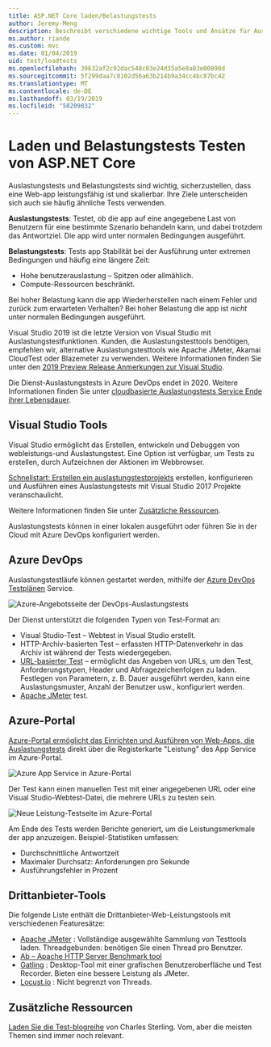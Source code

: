 ```yaml
---
title: ASP.NET Core laden/Belastungstests
author: Jeremy-Meng
description: Beschreibt verschiedene wichtige Tools und Ansätze für Auslastungstests und Belastungstests in ASP.NET Core-apps.
ms.author: riande
ms.custom: mvc
ms.date: 01/04/2019
uid: test/loadtests
ms.openlocfilehash: 39632af2c92dac548c03e24d35a5e8a03e00890d
ms.sourcegitcommit: 5f299daa7c8102d56a63b214b9a34cc4bc87bc42
ms.translationtype: MT
ms.contentlocale: de-DE
ms.lasthandoff: 03/19/2019
ms.locfileid: "58209832"
---
```

# <a name="load-and-stress-testing-aspnet-core"></a>Laden und Belastungstests Testen von ASP.NET Core

Auslastungstests und Belastungstests sind wichtig, sicherzustellen, dass eine Web-app leistungsfähig ist und skalierbar. Ihre Ziele unterscheiden sich auch sie häufig ähnliche Tests verwenden.

**Auslastungstests**: Testet, ob die app auf eine angegebene Last von Benutzern für eine bestimmte Szenario behandeln kann, und dabei trotzdem das Antwortziel. Die app wird unter normalen Bedingungen ausgeführt.

**Belastungstests**: Tests app Stabilität bei der Ausführung unter extremen Bedingungen und häufig eine längere Zeit:

* Hohe benutzerauslastung – Spitzen oder allmählich.
* Compute-Ressourcen beschränkt.

Bei hoher Belastung kann die app Wiederherstellen nach einem Fehler und zurück zum erwarteten Verhalten? Bei hoher Belastung die app ist *nicht* unter normalen Bedingungen ausgeführt.

Visual Studio 2019 ist die letzte Version von Visual Studio mit Auslastungstestfunktionen. Kunden, die Auslastungstesttools benötigen, empfehlen wir, alternative Auslastungstesttools wie Apache JMeter, Akamai CloudTest oder Blazemeter zu verwenden. Weitere Informationen finden Sie unter den [2019 Preview Release Anmerkungen zur Visual Studio](/visualstudio/releases/2019/release-notes-preview#test-tools).

Die Dienst-Auslastungstests in Azure DevOps endet in 2020. Weitere Informationen finden Sie unter [cloudbasierte Auslastungstests Service Ende ihrer Lebensdauer](https://devblogs.microsoft.com/devops/cloud-based-load-testing-service-eol/).

## <a name="visual-studio-tools"></a>Visual Studio Tools

Visual Studio ermöglicht das Erstellen, entwickeln und Debuggen von webleistungs-und Auslastungstest. Eine Option ist verfügbar, um Tests zu erstellen, durch Aufzeichnen der Aktionen im Webbrowser.

[Schnellstart: Erstellen ein auslastungstestprojekts](/visualstudio/test/quickstart-create-a-load-test-project?view=vs-2017) erstellen, konfigurieren und Ausführen eines Auslastungstests mit Visual Studio 2017 Projekte veranschaulicht.

Weitere Informationen finden Sie unter [Zusätzliche Ressourcen](#add).

Auslastungstests können in einer lokalen ausgeführt oder führen Sie in der Cloud mit Azure DevOps konfiguriert werden.

## <a name="azure-devops"></a>Azure DevOps

Auslastungstestläufe können gestartet werden, mithilfe der [Azure DevOps Testplänen](/azure/devops/test/load-test/index?view=vsts) Service.

![Azure-Angebotsseite der DevOps-Auslastungstests](./load-tests/_static/azure-devops-load-test.png)

Der Dienst unterstützt die folgenden Typen von Test-Format an:

* Visual Studio-Test – Webtest in Visual Studio erstellt.
* HTTP-Archiv-basierten Test – erfassten HTTP-Datenverkehr in das Archiv ist während der Tests wiedergegeben.
* [URL-basierter Test](/azure/devops/test/load-test/get-started-simple-cloud-load-test?view=vsts) – ermöglicht das Angeben von URLs, um den Test, Anforderungstypen, Header und Abfragezeichenfolgen zu laden. Festlegen von Parametern, z. B. Dauer ausgeführt werden, kann eine Auslastungsmuster, Anzahl der Benutzer usw., konfiguriert werden.
* [Apache JMeter](https://jmeter.apache.org/) test.

## <a name="azure-portal"></a>Azure-Portal

[Azure-Portal ermöglicht das Einrichten und Ausführen von Web-Apps, die Auslastungstests](/azure/devops/test/load-test/app-service-web-app-performance-test?view=vsts) direkt über die Registerkarte "Leistung" des App Service im Azure-Portal.

![Azure App Service in Azure-Portal](./load-tests/_static/azure-appservice-perf-test.png)

Der Test kann einen manuellen Test mit einer angegebenen URL oder eine Visual Studio-Webtest-Datei, die mehrere URLs zu testen sein.

![Neue Leistung-Testseite im Azure-Portal](./load-tests/_static/azure-appservice-perf-test-config.png)

Am Ende des Tests werden Berichte generiert, um die Leistungsmerkmale der app anzuzeigen. Beispiel-Statistiken umfassen:

* Durchschnittliche Antwortzeit
* Maximaler Durchsatz: Anforderungen pro Sekunde
* Ausführungsfehler in Prozent

## <a name="third-party-tools"></a>Drittanbieter-Tools

Die folgende Liste enthält die Drittanbieter-Web-Leistungstools mit verschiedenen Featuresätze:

* [Apache JMeter](https://jmeter.apache.org/) : Vollständige ausgewählte Sammlung von Testtools laden. Threadgebunden: benötigen Sie einen Thread pro Benutzer.
* [Ab – Apache HTTP Server Benchmark tool](https://httpd.apache.org/docs/2.4/programs/ab.html)
* [Gatling](https://gatling.io/) : Desktop-Tool mit einer grafischen Benutzeroberfläche und Test Recorder. Bieten eine bessere Leistung als JMeter.
* [Locust.io](https://locust.io/) : Nicht begrenzt von Threads.

<a name="add"></a>

## <a name="additional-resources"></a>Zusätzliche Ressourcen

[Laden Sie die Test-blogreihe](https://blogs.msdn.microsoft.com/charles_sterling/2015/06/01/load-test-series-part-i-creating-web-performance-tests-for-a-load-test/) von Charles Sterling. Vom, aber die meisten Themen sind immer noch relevant.

